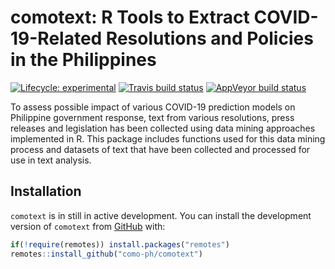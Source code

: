 
<!-- README.md is generated from README.Rmd. Please edit that file -->

# comotext: R Tools to Extract COVID-19-Related Resolutions and Policies in the Philippines

<!-- badges: start -->

[![Lifecycle:
experimental](https://img.shields.io/badge/lifecycle-experimental-orange.svg)](https://www.tidyverse.org/lifecycle/#experimental)
[![Travis build
status](https://travis-ci.org/como-ph/comotext.svg?branch=master)](https://travis-ci.org/como-ph/comotext)
[![AppVeyor build
status](https://ci.appveyor.com/api/projects/status/github/como-ph/comotext?branch=master&svg=true)](https://ci.appveyor.com/project/como-ph/comotext)
<!-- badges: end -->

To assess possible impact of various COVID-19 prediction models on
Philippine government response, text from various resolutions, press
releases and legislation has been collected using data mining approaches
implemented in R. This package includes functions used for this data
mining process and datasets of text that have been collected and
processed for use in text analysis.

## Installation

`comotext` is in still in active development. You can install the
development version of `comotext` from
[GitHub](https://github.com/como-ph/comotext) with:

``` r
if(!require(remotes)) install.packages("remotes")
remotes::install_github("como-ph/comotext")
```
